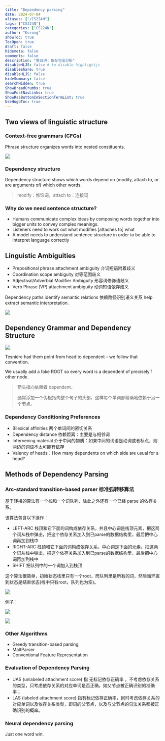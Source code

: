 ```yaml
---
title: "Dependency parsing"
date: 2024-07-04
aliases: ["/CS224N"]
tags: ["CS224N"]
categories: ["CS224N"]
author: "Kurong"
showToc: true
TocOpen: true
draft: false
hidemeta: false
comments: false
description: "第四讲：依存句法分析"
disableHLJS: false # to disable highlightjs
disableShare: true
disableHLJS: false
hideSummary: false
searchHidden: true
ShowBreadCrumbs: true
ShowPostNavLinks: true
ShowRssButtonInSectionTermList: true
UseHugoToc: true
---
```


## Two views of linguistic structure

### Context-free grammars (CFGs)

Phrase structure organizes words into nested constituents.

![](/img/CS224N/lesson_4/img1.png)

### Dependency structure

Dependency structure shows which words depend on (modify, attach to, or are  arguments of) which other words.

> modify：修饰词，attach to：连接词

### Why do we need sentence structure?

- Humans communicate complex ideas by composing words together  into bigger units to convey complex meanings.
- Listeners need to work out what modifies [attaches to] what
- A model needs to understand sentence structure in order to be  able to interpret language correctly



## Linguistic Ambiguities

- Prepositional phrase attachment ambiguity 介词短语附着歧义
- Coordination scope ambiguity 对等范围歧义
- Adjectival/Adverbial Modifier Ambiguity 形容词修饰语歧义
- Verb Phrase (VP) attachment ambiguity 动词短语依存歧义

Dependency paths identify semantic relations 依赖路径识别语义关系 help extract semantic interpretation.

![](/img/CS224N/lesson_4/img2.png)



## Dependency Grammar and Dependency Structure

![](/img/CS224N/lesson_4/img3.png)

Tesnière had them point from head to dependent – we follow that convention.

We usually add a fake ROOT so every word is a dependent of precisely 1 other node.

> 箭头指向依赖者 dependent。
>
> 通常添加⼀个伪根指向整个句子的头部，这样每个单词都精确地依赖于另⼀个节点。

### Dependency Conditioning Preferences

- Bilexical affinities 两个单词间的密切关系
- Dependency distance 依赖距离：主要是与相邻词
- Intervening material 介于中间的物质：如果中间的词语是动词或者标点，则两边的词语不太可能有依存
- Valency of heads：How many dependents on which side are usual for a head?



## Methods of Dependency Parsing

###  Arc-standard transition-based parser 标准弧转移算法

基于转换的算法有一个栈和一个词队列，除此之外还有一个已经 parse 的依存关系。

该算法包含以下操作：

- LEFT-ARC 栈顶和它下面的词构成依存关系，并且中心词是栈顶元素，把这两个词从栈中弹出，把这个依存关系加入到已parse的数据结构里，最后把中心词再加到栈中
- RIGHT-ARC 栈顶和它下面的词构成依存关系，中心词是下面的元素，把这两个词从栈中弹出，把这个依存关系加入到已parse的数据结构里，最后把中心词再加到栈中
- SHIFT 把队列中的一个词加入到栈顶

这个算法很简单，初始状态栈里只有一个root，而队列里是所有的词，然后循环直到状态是结束状态(栈中只有root，队列也为空)。

![](/img/CS224N/lesson_4/img4.png)

例子：

![](/img/CS224N/lesson_4/img6.png)

![](/img/CS224N/lesson_4/img5.png)

### Other Algorithms

- Greedy transition-based parsing
- MaltParser
- Conventional Feature Representation

### Evaluation of Dependency Parsing

- UAS (unlabeled attachment score) 指 无标记依存正确率 ，不考虑依存关系的类型，只考虑依存关系的对应单词是否正确，如父节点被正确识别的准确率；
- LAS (labeled attachment score) 指有标记依存正确率，同时考虑依存关系的对应单词以及依存关系类型，即词的父节点，以及与父节点的句法关系都被正确识别的概率。

### Neural dependency parsing

Just one word win. 
